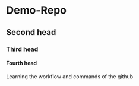 # Demo-Repo
## Second head
### Third head
#### Fourth head
Learning the workflow and commands of the github 
